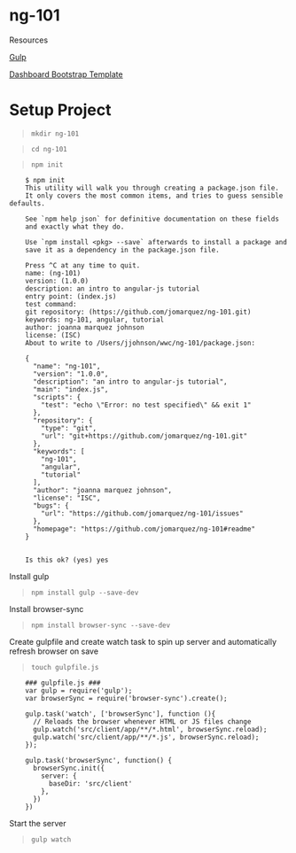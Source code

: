 ng-101
=======

Resources

[Gulp](https://css-tricks.com/gulp-for-beginners/)

[Dashboard Bootstrap Template](http://getbootstrap.com/examples/dashboard/)


Setup Project
======

> `mkdir ng-101`

> `cd ng-101`

> `npm init`

```
    $ npm init
    This utility will walk you through creating a package.json file.
    It only covers the most common items, and tries to guess sensible defaults.

    See `npm help json` for definitive documentation on these fields
    and exactly what they do.

    Use `npm install <pkg> --save` afterwards to install a package and
    save it as a dependency in the package.json file.

    Press ^C at any time to quit.
    name: (ng-101)
    version: (1.0.0)
    description: an intro to angular-js tutorial
    entry point: (index.js)
    test command:
    git repository: (https://github.com/jomarquez/ng-101.git)
    keywords: ng-101, angular, tutorial
    author: joanna marquez johnson
    license: (ISC)
    About to write to /Users/jjohnson/wwc/ng-101/package.json:

    {
      "name": "ng-101",
      "version": "1.0.0",
      "description": "an intro to angular-js tutorial",
      "main": "index.js",
      "scripts": {
        "test": "echo \"Error: no test specified\" && exit 1"
      },
      "repository": {
        "type": "git",
        "url": "git+https://github.com/jomarquez/ng-101.git"
      },
      "keywords": [
        "ng-101",
        "angular",
        "tutorial"
      ],
      "author": "joanna marquez johnson",
      "license": "ISC",
      "bugs": {
        "url": "https://github.com/jomarquez/ng-101/issues"
      },
      "homepage": "https://github.com/jomarquez/ng-101#readme"
    }


    Is this ok? (yes) yes
```

Install gulp
> `npm install gulp --save-dev`

Install browser-sync
> `npm install browser-sync --save-dev`

Create gulpfile and create watch task to spin up server and automatically refresh browser on save
> `touch gulpfile.js`

```
    ### gulpfile.js ###
    var gulp = require('gulp');
    var browserSync = require('browser-sync').create();

    gulp.task('watch', ['browserSync'], function (){
      // Reloads the browser whenever HTML or JS files change
      gulp.watch('src/client/app/**/*.html', browserSync.reload);
      gulp.watch('src/client/app/**/*.js', browserSync.reload);
    });

    gulp.task('browserSync', function() {
      browserSync.init({
        server: {
          baseDir: 'src/client'
        },
      })
    })
```

Start the server
> `gulp watch`
